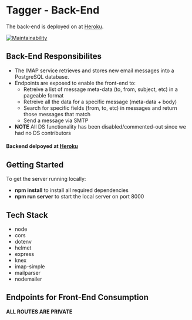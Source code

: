 # Tagger - Back-End

The back-end is deployed on at [Heroku](https://tagger-be-dev.herokuapp.com/).

[![Maintainability](https://api.codeclimate.com/v1/badges/aa6f20b6890135c5e02f/maintainability)](https://codeclimate.com/github/Lambda-School-Labs/tagger-be/maintainability)

## Back-End Responsibilites 

* The IMAP service retrieves and stores new email messages into a PostgreSQL database.
* Endpoints are exposed to enable the front-end to:
  * Retreive a list of message meta-data (to, from, subject, etc) in a pageable format
  * Retreive all the data for a specific message (meta-data + body)
  * Search for specific fields (from, to, etc) in messages and return those messages that match
  * Send a message via SMTP
* **NOTE** All DS functionality has been disabled/commented-out since we had no DS contributors

#### Backend delpoyed at [Heroku](https://taggerhq.herokuapp.com/)

## Getting Started

To get the server running locally:

* **npm install** to install all required dependencies
* **npm run server** to start the local server on port 8000

## Tech Stack

* node
* cors
* dotenv
* helmet
* express
* knex
* imap-simple
* mailparser
* nodemailer

## Endpoints for Front-End Consumption

**ALL ROUTES ARE PRIVATE**

